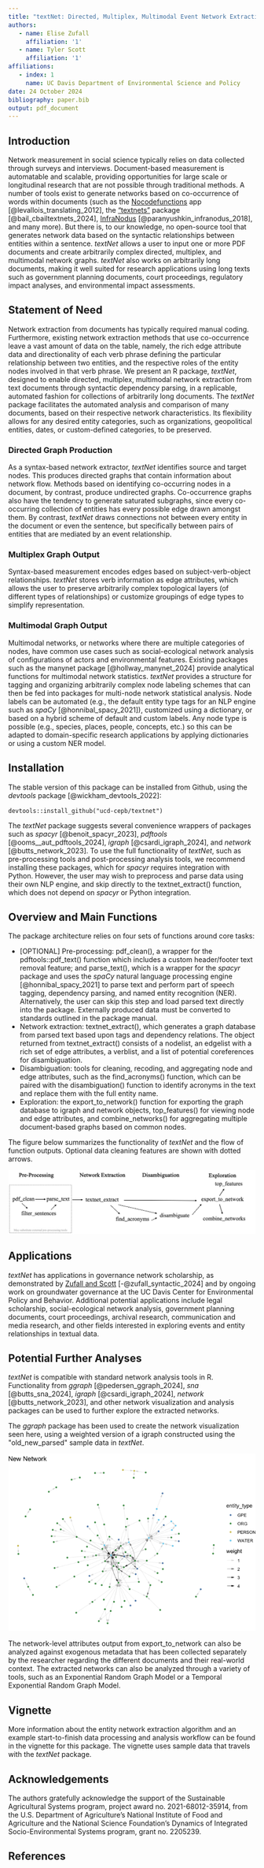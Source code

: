 ```yaml
---
title: "textNet: Directed, Multiplex, Multimodal Event Network Extraction from Textual Data"
authors: 
   - name: Elise Zufall
     affiliation: '1'
   - name: Tyler Scott
     affiliation: '1'
affiliations:
   - index: 1
     name: UC Davis Department of Environmental Science and Policy
date: 24 October 2024
bibliography: paper.bib
output: pdf_document
---
```


## Introduction

Network measurement in social science typically relies on data collected
through surveys and interviews. Document-based measurement is
automatable and scalable, providing opportunities for large scale or
longitudinal research that are not possible through traditional methods.
A number of tools exist to generate networks based on co-occurrence of
words within documents (such as the
[Nocodefunctions](https://nocodefunctions.com/cowo/semantic_networks_tool.html)
app [@levallois_translating_2012], the
[“textnets”](https://github.com/cbail/textnets) package [@bail_cbailtextnets_2024],
[InfraNodus](https://infranodus.com/) [@paranyushkin_infranodus_2018], and many
more). But there is, to our knowledge, no open-source tool that
generates network data based on the syntactic relationships between
entities within a sentence. *textNet* allows a user to input one or more
PDF documents and create arbitrarily complex directed, multiplex, and
multimodal network graphs. *textNet* also works on arbitrarily long
documents, making it well suited for research applications using long
texts such as government planning documents, court proceedings,
regulatory impact analyses, and environmental impact assessments.

## Statement of Need

Network extraction from documents has typically required manual coding.
Furthermore, existing network extraction methods that use co-occurrence
leave a vast amount of data on the table, namely, the rich edge
attribute data and directionality of each verb phrase defining the
particular relationship between two entities, and the respective roles
of the entity nodes involved in that verb phrase. We present an R
package, *textNet*, designed to enable directed, multiplex, multimodal
network extraction from text documents through syntactic dependency
parsing, in a replicable, automated fashion for collections of
arbitrarily long documents. The *textNet* package facilitates the
automated analysis and comparison of many documents, based on their
respective network characteristics. Its flexibility allows for any
desired entity categories, such as organizations, geopolitical entities,
dates, or custom-defined categories, to be preserved.

### Directed Graph Production

As a syntax-based network extractor, *textNet* identifies source and
target nodes. This produces directed graphs that contain information
about network flow. Methods based on identifying co-occurring nodes in a
document, by contrast, produce undirected graphs. Co-occurrence graphs also have the tendency to generate saturated subgraphs, since every co-occurring collection of entities has every possible edge drawn amongst them. By contrast, *textNet* draws connections not between every entity in the document or even the sentence, but specifically between pairs of entities that are mediated by an event relationship.

### Multiplex Graph Output

Syntax-based measurement encodes edges based on subject-verb-object
relationships. *textNet* stores verb information as edge attributes,
which allows the user to preserve arbitrarily complex topological layers
(of different types of relationships) or customize groupings of edge
types to simplify representation.

### Multimodal Graph Output

Multimodal networks, or networks where there are multiple categories of
nodes, have common use cases such as social-ecological network analysis
of configurations of actors and environmental features. Existing
packages such as the manynet package [@hollway_manynet_2024] provide analytical
functions for multimodal network statistics. *textNet* provides a
structure for tagging and organizing arbitrarily complex node labeling
schemes that can then be fed into packages for multi-node network
statistical analysis. Node labels can be automated (e.g., the default
entity type tags for an NLP engine such as *spaCy* [@honnibal_spacy_2021]),
customized using a dictionary, or based on a hybrid scheme of
default and custom labels. Any node type is possible (e.g., species,
places, people, concepts, etc.) so this can be adapted to domain-specific
research applications by applying dictionaries or using a
custom NER model.

## Installation

The stable version of this package can be installed from Github, using
the *devtools* package [@wickham_devtools_2022]:

    devtools::install_github("ucd-cepb/textnet")

The *textNet* package suggests several convenience wrappers of packages
such as *spacyr* [@benoit_spacyr_2023], *pdftools* [@ooms__aut_pdftools_2024], *igraph* [@csardi_igraph_2024], and *network* [@butts_network_2023].
To use the full functionality of *textNet*, such as pre-processing tools
and post-processing analysis tools, we recommend installing these
packages, which for *spacyr* requires integration with Python. However,
the user may wish to preprocess and parse data using their own NLP
engine, and skip directly to the textnet\_extract() function, which does
not depend on *spacyr* or Python integration. 

## Overview and Main Functions

The package architecture relies on four sets of functions around core
tasks:

- \[OPTIONAL\] Pre-processing: pdf\_clean(), a wrapper for the
pdftools::pdf\_text() function which includes a custom header/footer
text removal feature; and parse\_text(), which is a wrapper for the
*spacyr* package and uses the *spaCy* natural language processing engine
[@honnibal_spacy_2021] to parse text and perform part of speech tagging, dependency
parsing, and named entity recognition (NER). Alternatively, the user can 
skip this step and load parsed text directly into the package. Externally produced data must be converted to standards
outlined in the package manual.
- Network extraction: textnet\_extract(), which generates a graph
database from parsed text based upon tags and dependency relations. The object returned
from textnet\_extract() consists of a nodelist, an edgelist with a rich set of
edge attributes, a verblist, and a list of potential coreferences for disambiguation.
- Disambiguation: tools for cleaning, recoding, and aggregating node and
edge attributes, such as the find\_acronyms() function, which can be
paired with the disambiguation() function to identify acronyms in the
text and replace them with the full entity name.
- Exploration: the export\_to\_network() function for exporting the
graph database to igraph and network objects, top\_features() for
viewing node and edge attributes, and combine\_networks() for
aggregating multiple document-based graphs based on common nodes. 

The figure below summarizes the functionality of *textNet* and the flow of function outputs. Optional data cleaning features are shown with dotted arrows.

![Workflow of textNet Functions](vignette_figures/figure-markdown_strict/flowchart.png)

## Applications

*textNet* has applications in governance network scholarship, as demonstrated by [Zufall and Scott](https://onlinelibrary.wiley.com/doi/full/10.1111/psj.12556) [-@zufall_syntactic_2024] and by ongoing work on groundwater governance at the UC Davis Center for Environmental Policy and Behavior. Additional potential applications include legal scholarship, social-ecological network analysis, government planning documents, court proceedings, archival research, communication and media research, and other fields interested in exploring events and entity relationships in textual data.

## Potential Further Analyses
*textNet* is compatible with standard network analysis tools in R. Functionality from *ggraph* [@pedersen_ggraph_2024], *sna* [@butts_sna_2024], *igraph* [@csardi_igraph_2024], *network* [@butts_network_2023], and other network visualization 
and analysis packages can be used to further explore the extracted networks. 

The *ggraph* package has been used to create the network visualization seen here, 
using a weighted version of a igraph constructed using the "old_new_parsed" 
sample data in *textNet*. 

![Representation of the Event Network of the New Plan](vignette_figures/figure-markdown_strict/plot-2.png)

The network-level attributes output from export\_to\_network can also be
analyzed against exogenous metadata that has been collected separately
by the researcher regarding the different documents and their real-world
context. The extracted networks can
also be analyzed through a variety of tools, such as an Exponential
Random Graph Model or a Temporal Exponential Random Graph Model.

## Vignette

More information about the entity network extraction algorithm and an example 
start-to-finish data processing and analysis workflow can be found in the vignette 
for this package. The vignette uses sample data that travels with the *textNet* package. 

## Acknowledgements

The authors gratefully acknowledge the support of the Sustainable
Agricultural Systems program, project award no. 2021-68012-35914, from
the U.S. Department of Agriculture’s National Institute of Food and
Agriculture and the National Science Foundation’s Dynamics of Integrated
Socio-Environmental Systems program, grant no. 2205239.

## References
